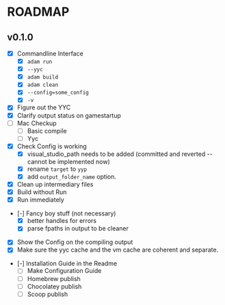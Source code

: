 # ROADMAP

## v0.1.0

- [x] Commandline Interface
  - [x] `adam run`
  - [x] `--yyc`
  - [x] `adam build`
  - [x] `adam clean`
  - [x] `--config=some_config`
  - [x] `-v`
- [x] Figure out the YYC
- [x] Clarify output status on gamestartup
- [ ] Mac Checkup
  - [ ] Basic compile
  - [ ] Yyc
- [x] Check Config is working
  - [x] visual_studio_path needs to be added (committed and reverted -- cannot be implemented now)
  - [x] rename `target` to `yyp`
  - [x] add `output_folder_name` option.
- [x] Clean up intermediary files
- [x] Build without Run
- [x] Run immediately
- [-] Fancy boy stuff (not necessary)
  - [x] better handles for errors
  - [x] parse fpaths in output to be cleaner
- [x] Show the Config on the compiling output
- [x] Make sure the yyc cache and the vm cache are coherent and separate.
- [-] Installation Guide in the Readme
  - [ ] Make Configuration Guide
  - [ ] Homebrew publish
  - [ ] Chocolatey publish
  - [ ] Scoop publish
